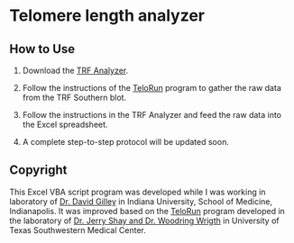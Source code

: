 Telomere length analyzer
========================

## How to Use
1. Download the [TRF Analyzer](https://github.com/tuliren/telomere_length_analyzer/blob/master/TRF_Analyzer_20130623.xlsm).

2. Follow the instructions of the [TeloRun](http://www4.utsouthwestern.edu/cellbio/shay-wright/research/sw_lab_methods.htm) program to gather the raw data from the TRF Southern blot.

3. Follow the instructions in the TRF Analyzer and feed the raw data into the Excel spreadsheet.

4. A complete step-to-step protocol will be updated soon.

## Copyright
This Excel VBA script program was developed while I was working in laboratory of [Dr. David Gilley](http://genetics.medicine.iu.edu/faculty/david-p-gilley-ph-d/) in Indiana University, School of Medicine, Indianapolis. It was improved based on the [TeloRun](http://www4.utsouthwestern.edu/cellbio/shay-wright/research/sw_lab_methods.htm) program developed in the laboratory of [Dr. Jerry Shay and Dr. Woodring Wrigth](http://www4.utsouthwestern.edu/cellbio/shay-wright/) in University of Texas Southwestern Medical Center.


